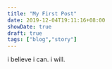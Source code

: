 ```yaml
---
title: "My First Post"
date: 2019-12-04T19:11:16+08:00
showDate: true
draft: true
tags: ["blog","story"]
---
```


i believe i can. i will.